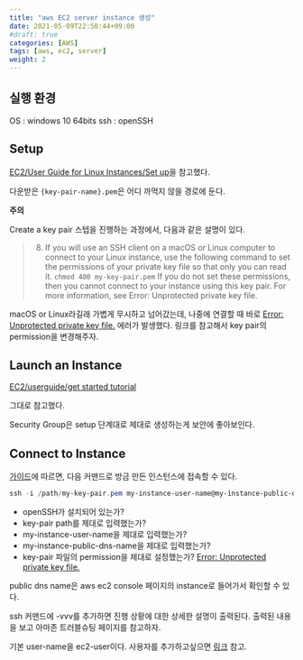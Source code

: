 ```yaml
---
title: "aws EC2 server instance 생성"
date: 2021-05-09T22:50:44+09:00
#draft: true
categories: [AWS]
tags: [aws, ec2, server]
weight: 2
---
```


## 실행 환경

OS : windows 10 64bits
ssh : openSSH

## Setup

[EC2/User Guide for Linux Instances/Set up](https://docs.aws.amazon.com/AWSEC2/latest/UserGuide/get-set-up-for-amazon-ec2.html)을 참고했다.

다운받은 `{key-pair-name}.pem`은 어디 까먹지 않을 경로에 둔다.

**주의**

Create a key pair 스텝을 진행하는 과정에서, 다음과 같은 설명이 있다.

>8. If you will use an SSH client on a macOS or Linux computer to connect to your Linux instance, use the following command to set the permissions of your private key file so that only you can read it.
`chmod 400 my-key-pair.pem`
If you do not set these permissions, then you cannot connect to your instance using this key pair. For more information, see Error: Unprotected private key file.

macOS or Linux라길래 가볍게 무시하고 넘어갔는데, 나중에 연결할 때 바로 [Error: Unprotected private key file.](https://docs.aws.amazon.com/AWSEC2/latest/UserGuide/TroubleshootingInstancesConnecting.html#troubleshoot-unprotected-key) 에러가 발생했다. 링크를 참고해서 key pair의 permission을 변경해주자.

## Launch an Instance

[EC2/userguide/get started tutorial](https://docs.aws.amazon.com/AWSEC2/latest/UserGuide/EC2_GetStarted.html#ec2-launch-instance)

그대로 참고했다.

Security Group은 setup 단계대로 제대로 생성하는게 보안에 좋아보인다.

## Connect to Instance

[가이드](https://docs.aws.amazon.com/AWSEC2/latest/UserGuide/AccessingInstancesLinux.html)에 따르면, 다음 커맨드로 방금 만든 인스턴스에 접속할 수 있다.

```powershell
ssh -i /path/my-key-pair.pem my-instance-user-name@my-instance-public-dns-name
```

- openSSH가 설치되어 있는가?
- key-pair path를 제대로 입력했는가?
- my-instance-user-name을 제대로 입력했는가?
- my-instance-public-dns-name을 제대로 입력했는가?
- key-pair 파일의 permission을 제대로 설정했는가? [Error: Unprotected private key file.](https://docs.aws.amazon.com/AWSEC2/latest/UserGuide/TroubleshootingInstancesConnecting.html#troubleshoot-unprotected-key)

public dns name은 aws ec2 console 페이지의 instance로 들어가서 확인할 수 있다.

ssh 커맨드에 -vvv를 추가하면 진행 상황에 대한 상세한 설명이 출력된다. 출력된 내용을 보고 아마존 트러블슈팅 페이지를 참고하자.

기본 user-name을 ec2-user이다. 사용자를 추가하고싶으면 [링크](https://docs.aws.amazon.com/ko_kr/AWSEC2/latest/UserGuide/managing-users.html) 참고.